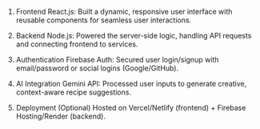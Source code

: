 1. Frontend
React.js: Built a dynamic, responsive user interface with reusable components for seamless user interactions.

2. Backend
Node.js: Powered the server-side logic, handling API requests and connecting frontend to services.

3. Authentication
Firebase Auth: Secured user login/signup with email/password or social logins (Google/GitHub).

4. AI Integration
Gemini API: Processed user inputs to generate creative, context-aware recipe suggestions.

5. Deployment (Optional)
Hosted on Vercel/Netlify (frontend) + Firebase Hosting/Render (backend).
